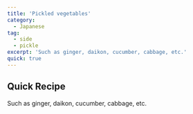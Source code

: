 ```yaml
---
title: 'Pickled vegetables'
category:
  - Japanese
tag:
  - side
  - pickle
excerpt: 'Such as ginger, daikon, cucumber, cabbage, etc.'
quick: true
---
```


## Quick Recipe

Such as ginger, daikon, cucumber, cabbage, etc.
